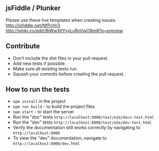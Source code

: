 ## jsFiddle / Plunker
Please use these live templates when creating issues:  
http://jsfiddle.net/NfPcH/3  
http://plnkr.co/edit/BjWwXIlYyyLvRnVwO8m8?p=preview

## Contribute
* Don't include the dist files in your pull request.
* Add new tests if possible.
* Make sure all existing tests run.
* Squash your commits before creating the pull request.

## How to run the tests
* `npm install` in the project
* `npm run build` - to build the project files
* `npm start` - to start the server
* Run the "doc" tests `http://localhost:8000/test/e2e/docs-test.html`
* Run the "dev" tests `http://localhost:8000/test/e2e/dev-test.html`
* Verify the documentation still works correctly by navigating to `http://localhost:8000`
* To view the "dev" documentation, navigate to `http://localhost:8000/dev.html`
